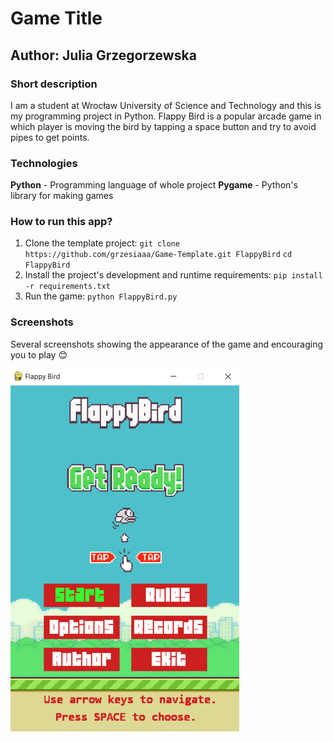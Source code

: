 # Game Title
## Author: Julia Grzegorzewska

### Short description
I am a student at Wrocław University of Science and Technology and this is my programming project in Python.
Flappy Bird is a popular arcade game in which player is moving the bird by tapping a space button and try to avoid pipes to get points.

### Technologies
**Python** - Programming language of whole project
**Pygame** - Python's library for making games

### How to run this app?
1. Clone the template project: 
`git clone  https://github.com/grzesiaaa/Game-Template.git FlappyBird`
`cd FlappyBird `
2. Install the project's development and runtime requirements:
`pip install -r requirements.txt`
3. Run the game:
`python FlappyBird.py`

### Screenshots
Several screenshots showing the appearance of the game and encouraging you to play :blush:

![](images/screen1.png)